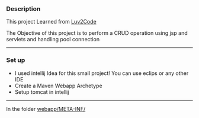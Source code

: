<h3>Description</h3>
<p>This project Learned from <a href="https://github.com/darbyluv2code">Luv2Code</a> </p>
<p>The Objective of this project is to perform a CRUD operation using jsp and servlets and handling  pool connection</p>

<hr>
<h3>Set up</h3>
<ul>
  <li>I used  intellij Idea for this small project! You can use eclips or any other IDE</li>
  <li>Create a Maven Webapp Archetype </li>
  <li>Setup tomcat in intellij </li>
</ul>

<hr>
<p>In the folder <a href="">webapp/META-INF/</a></p>
